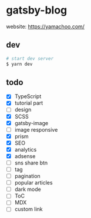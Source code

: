 # gatsby-blog

website: https://yamachoo.com/

## dev

```sh
# start dev server
$ yarn dev
```

## todo

- [x] TypeScript
- [x] tutorial part
- [ ] design
- [x] SCSS
- [x] gatsby-image
- [ ] image responsive
- [x] prism
- [x] SEO
- [x] analytics
- [x] adsense
- [ ] sns share btn
- [ ] tag
- [ ] pagination
- [ ] popular articles
- [ ] dark mode
- [ ] ToC
- [ ] MDX
- [ ] custom link

